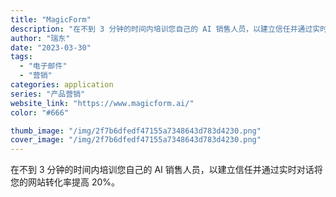 ```yaml
---
title: "MagicForm"
description: "在不到 3 分钟的时间内培训您自己的 AI 销售人员，以建立信任并通过实时对话将您的网站转化率提高 20%。"
author: "瑞东"
date: "2023-03-30"
tags:
  - "电子邮件"
  - "营销"
categories: application
series: "产品营销"
website_link: "https://www.magicform.ai/"
color: "#666"

thumb_image: "/img/2f7b6dfedf47155a7348643d783d4230.png"
cover_image: "/img/2f7b6dfedf47155a7348643d783d4230.png"
---
```


在不到 3 分钟的时间内培训您自己的 AI 销售人员，以建立信任并通过实时对话将您的网站转化率提高 20%。